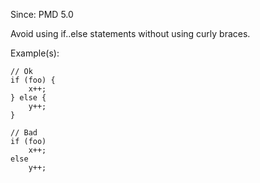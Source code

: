 Since: PMD 5.0

Avoid using if..else statements without using curly braces.

Example(s):
```
// Ok
if (foo) {
    x++;
} else {
    y++;
}

// Bad
if (foo)
    x++;
else
    y++;
```
